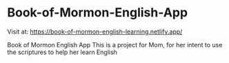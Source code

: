 # Book-of-Mormon-English-App

Visit at: https://book-of-mormon-english-learning.netlify.app/

Book of Mormon English App
This is a project for Mom, for her intent to use the scriptures to help her learn English
